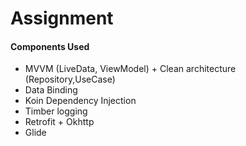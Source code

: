 # Assignment

#### Components Used
* MVVM (LiveData, ViewModel) + Clean architecture (Repository,UseCase)
* Data Binding
* Koin Dependency Injection
* Timber logging
* Retrofit + Okhttp
* Glide
